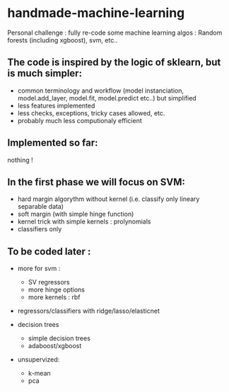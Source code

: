 # handmade-machine-learning

Personal challenge : fully re-code some machine learning algos : Random forests (including xgboost), svm, etc..

## The code is inspired by the logic of sklearn, but is much simpler:
  - common terminology and workflow (model instanciation, model.add_layer, model.fit, model.predict etc..) but simplified
  - less features implemented
  - less checks, exceptions, tricky cases allowed, etc.
  - probably much less computionaly efficient
  
## Implemented so far:
  nothing !

## In the first phase we will focus on SVM:
  - hard margin algorythm without kernel (i.e. classify only lineary separable data)
  - soft margin (with simple hinge function)
  - kernel trick with simple kernels : prolynomials
  - classifiers only
 
## To be coded later :
  - more for svm :
    - SV regressors
    - more hinge options
    - more kernels : rbf
    
  - regressors/classifiers with ridge/lasso/elasticnet

  - decision trees
    - simple decision trees
    - adaboost/xgboost
   
  - unsupervized:
    - k-mean
    - pca
